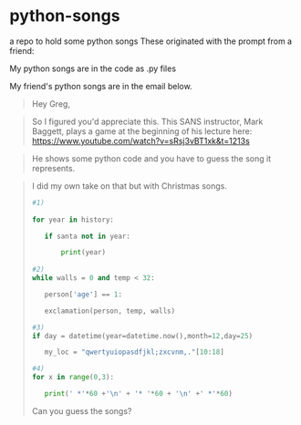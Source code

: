 # python-songs
a repo to hold some python songs
These originated with the prompt from a friend:

My python songs are in the code as .py files

My friend's python songs are in the email below.

>Hey Greg,

>So I figured you'd appreciate this.  This SANS instructor, Mark Baggett, plays a game at the beginning of his lecture here: https://www.youtube.com/watch?v=sRsj3vBT1xk&t=1213s

>He shows some python code and you have to guess the song it represents.

>I did my own take on that but with Christmas songs.  
>```python
>#1)
>  
>for year in history:
> 
>    if santa not in year:
>
>        print(year)
>  
>#2) 
>while walls = 0 and temp < 32:
>
>    person['age'] == 1:
>
>    exclamation(person, temp, walls)
>
>#3) 
>if day = datetime(year=datetime.now(),month=12,day=25)
>
>    my_loc = "qwertyuiopasdfjkl;zxcvnm,."[10:18] 
>
>#4) 
>for x in range(0,3):
>
>    print(' *'*60 +'\n' + '* '*60 + '\n' +' *'*60)
>
>```
>Can you guess the songs?
